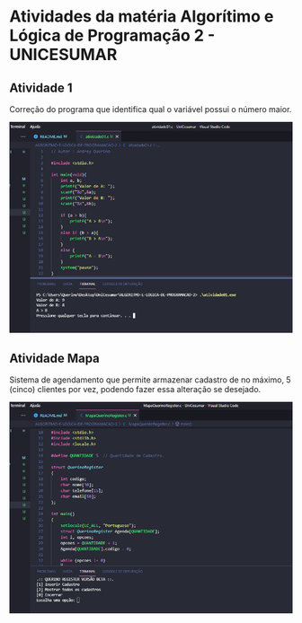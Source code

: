 # Atividades da matéria Algorítimo e Lógica de Programação 2 - UNICESUMAR

<h2>Atividade 1</h2>
Correção do programa que identifica qual o variável possui o número maior.</br>

![](https://github.com/andreyquerino/UniCesumar/blob/main/ALGORITMO-E-LOGICA-DE-PROGRAMACAO-2/img/atividade01.png)

<h2>Atividade Mapa</h2>
Sistema de agendamento que permite armazenar cadastro de no máximo, 5 (cinco) clientes por vez, podendo fazer essa alteração se desejado.</br> 

![](https://github.com/andreyquerino/UniCesumar/blob/main/ALGORITMO-E-LOGICA-DE-PROGRAMACAO-2/img/mapa.png)
